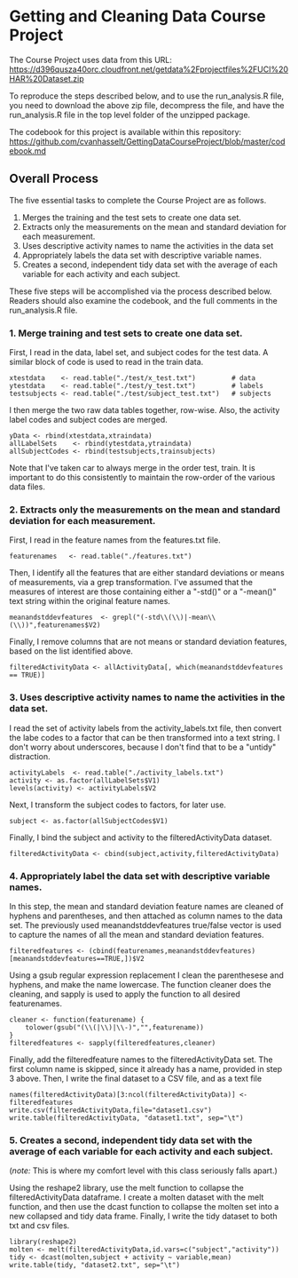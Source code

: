# Getting and Cleaning Data Course Project

The Course Project uses data from this URL: https://d396qusza40orc.cloudfront.net/getdata%2Fprojectfiles%2FUCI%20HAR%20Dataset.zip 

To reproduce the steps described below, and to use the run_analysis.R file, you need to download the
above zip file, decompress the file, and have the run_analysis.R file in the top level folder of the unzipped 
package.  

The codebook for this project is available within this repository:
https://github.com/cvanhasselt/GettingDataCourseProject/blob/master/codebook.md 

## Overall Process

The five essential tasks to complete the Course Project are as follows.

 1. Merges the training and the test sets to create one data set.
 2. Extracts only the measurements on the mean and standard deviation for each measurement. 
 3. Uses descriptive activity names to name the activities in the data set
 4. Appropriately labels the data set with descriptive variable names. 
 5. Creates a second, independent tidy data set with the average of each
    variable for each activity and each subject.

These five steps will be accomplished via the process described below. Readers should also
examine the codebook, and the full comments in the run_analysis.R file.

### 1. Merge training and test sets to create one data set.

First, I read in the data, label set, and subject codes for the test data. A similar block
of code is used to read in the train data.

```
xtestdata    <- read.table("./test/x_test.txt")         # data
ytestdata    <- read.table("./test/y_test.txt")         # labels
testsubjects <- read.table("./test/subject_test.txt")   # subjects
```

I then merge the two raw data tables together, row-wise.  Also, the activity label codes and subject
codes are merged.
```
yData <- rbind(xtestdata,xtraindata)
allLabelSets    <- rbind(ytestdata,ytraindata)
allSubjectCodes <- rbind(testsubjects,trainsubjects)
```

Note that I've taken car to always merge in the order test, train.  It is important to do this consistently
to maintain the row-order of the various data files.

### 2. Extracts only the measurements on the mean and standard deviation for each measurement.

First, I read in the feature names from the features.txt file.  
```
featurenames   <- read.table("./features.txt")
```
Then, I identify all the features that are either standard deviations or means of measurements, via
a grep transformation.  I've assumed that the measures of interest are those containing either a "-std()" or
a "-mean()" text string within the original feature names.
```
meanandstddevfeatures  <- grepl("(-std\\(\\)|-mean\\(\\))",featurenames$V2)
```
Finally, I  remove columns that are not means or standard deviation features, based on the list identified above.
```
filteredActivityData <- allActivityData[, which(meanandstddevfeatures == TRUE)]
```

### 3. Uses descriptive activity names to name the activities in the data set.

I read the set of activity labels from the activity_labels.txt file, then convert the 
labe codes to a factor that can be then transformed into a text string.  I don't worry about underscores, because
I don't find that to be a "untidy" distraction.
```
activityLabels  <- read.table("./activity_labels.txt")
activity <- as.factor(allLabelSets$V1)
levels(activity) <- activityLabels$V2
```
Next, I transform the subject codes to factors, for later use.
```
subject <- as.factor(allSubjectCodes$V1)
```
Finally, I bind the subject and activity to the filteredActivityData dataset.
```
filteredActivityData <- cbind(subject,activity,filteredActivityData)
```

### 4. Appropriately label the data set with descriptive variable names. 

In this step, the mean and standard deviation feature names are cleaned of hyphens and parentheses, and then attached as column names to the data set.  The previously used meanandstddevfeatures true/false vector is used to capture the names of all the mean and standard deviation features.
```
filteredfeatures <- (cbind(featurenames,meanandstddevfeatures)[meanandstddevfeatures==TRUE,])$V2
```

Using a gsub regular expression replacement I clean the parenthesese and hyphens, and make the name lowercase. The function cleaner does the cleaning, and sapply is used to apply the function to all desired featurenames.

```
cleaner <- function(featurename) {
    tolower(gsub("(\\(|\\)|\\-)","",featurename))
}
filteredfeatures <- sapply(filteredfeatures,cleaner)
```

Finally, add the filteredfeature names to the filteredActivityData set. The first column name is skipped, since it already has a name, provided in step 3 above.  Then, I write the final dataset to a CSV file, and as a text file
```
names(filteredActivityData)[3:ncol(filteredActivityData)] <- filteredfeatures
write.csv(filteredActivityData,file="dataset1.csv")
write.table(filteredActivityData, "dataset1.txt", sep="\t")
```


### 5. Creates a second, independent tidy data set with the average of each variable for each activity and each subject.

(*note:*  This is where my comfort level with this class seriously falls apart.)

Using the reshape2 library, use the melt function to collapse the filteredActivityData dataframe.  I create a molten
dataset with the melt function, and then use the dcast function to collapse the molten set into a new 
collapsed and tidy data frame.  Finally, I write the tidy dataset to both txt and csv files.

```
library(reshape2)
molten <- melt(filteredActivityData,id.vars=c("subject","activity"))
tidy <- dcast(molten,subject + activity ~ variable,mean)
write.table(tidy, "dataset2.txt", sep="\t")
```




